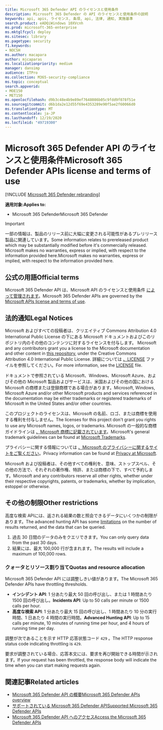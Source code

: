 ```yaml
---
title: Microsoft 365 Defender API のライセンスと使用条件
description: Microsoft 365 Defender の API のライセンスと使用条件の説明
keywords: api, apis, ライセンス, 条項, api, 法律, 通知, 実施基準
search.product: eADQiWindows 10XVcnh
ms.prod: microsoft-365-enterprise
ms.mktglfcycl: deploy
ms.sitesec: library
ms.pagetype: security
f1.keywords:
- NOCSH
ms.author: macapara
author: mjcaparas
ms.localizationpriority: medium
manager: dansimp
audience: ITPro
ms.collection: M365-security-compliance
ms.topic: conceptual
search.appverid:
- MOE150
- MET150
ms.openlocfilehash: d9b3c48e4b9e89ef7648086b05c9fdd9f078f51e
ms.sourcegitcommit: d6b1da2e12d55f69e4353289e90f5ae2f60066d0
ms.translationtype: MT
ms.contentlocale: ja-JP
ms.lasthandoff: 12/19/2020
ms.locfileid: "49719300"
---
```

# <a name="microsoft-365-defender-apis-license-and-terms-of-use"></a><span data-ttu-id="a6e3c-104">Microsoft 365 Defender API のライセンスと使用条件</span><span class="sxs-lookup"><span data-stu-id="a6e3c-104">Microsoft 365 Defender APIs license and terms of use</span></span>

[!INCLUDE [Microsoft 365 Defender rebranding](../includes/microsoft-defender.md)]

<span data-ttu-id="a6e3c-105">**適用対象:**</span><span class="sxs-lookup"><span data-stu-id="a6e3c-105">**Applies to:**</span></span>

- <span data-ttu-id="a6e3c-106">Microsoft 365 Defender</span><span class="sxs-lookup"><span data-stu-id="a6e3c-106">Microsoft 365 Defender</span></span>

> [!IMPORTANT]
> <span data-ttu-id="a6e3c-107">一部の情報は、製品のリリース前に大幅に変更される可能性があるプレリリース製品に関連しています。</span><span class="sxs-lookup"><span data-stu-id="a6e3c-107">Some information relates to prereleased product which may be substantially modified before it's commercially released.</span></span> <span data-ttu-id="a6e3c-108">Microsoft makes no warranties, express or implied, with respect to the information provided here.</span><span class="sxs-lookup"><span data-stu-id="a6e3c-108">Microsoft makes no warranties, express or implied, with respect to the information provided here.</span></span>

## <a name="official-terms"></a><span data-ttu-id="a6e3c-109">公式の用語</span><span class="sxs-lookup"><span data-stu-id="a6e3c-109">Official terms</span></span>

<span data-ttu-id="a6e3c-110">Microsoft 365 Defender API は、Microsoft API のライセンスと使用条件 [によって管理されます](https://docs.microsoft.com/legal/microsoft-apis/terms-of-use)。</span><span class="sxs-lookup"><span data-stu-id="a6e3c-110">Microsoft 365 Defender APIs are governed by the [Microsoft APIs license and terms of use](https://docs.microsoft.com/legal/microsoft-apis/terms-of-use).</span></span>

## <a name="legal-notices"></a><span data-ttu-id="a6e3c-111">法的通知</span><span class="sxs-lookup"><span data-stu-id="a6e3c-111">Legal Notices</span></span>

<span data-ttu-id="a6e3c-112">Microsoft およびすべての投稿者は、クリエイティブ Commons Attribution 4.0 International Public License の下にある Microsoft ドキュメントおよびこのリポジトリ内のその他のコンテンツに対するライセンスを付与します。 [](https://github.com/MicrosoftDocs/microsoft-365-docs)</span><span class="sxs-lookup"><span data-stu-id="a6e3c-112">Microsoft and any contributors grant you a license to the Microsoft documentation and other content in [this repository](https://github.com/MicrosoftDocs/microsoft-365-docs), under the Creative Commons Attribution 4.0 International Public License.</span></span> <span data-ttu-id="a6e3c-113">詳細については [、LICENSE](https://github.com/MicrosoftDocs/microsoft-365-docs/blob/public/LICENSE) ファイルを参照してください。</span><span class="sxs-lookup"><span data-stu-id="a6e3c-113">For more information, see the [LICENSE](https://github.com/MicrosoftDocs/microsoft-365-docs/blob/public/LICENSE) file.</span></span>

<span data-ttu-id="a6e3c-114">ドキュメントで参照されている Microsoft、Windows、Microsoft Azure、およびその他の Microsoft 製品およびサービスは、米国およびその他の国における Microsoft の商標または登録商標である場合があります。</span><span class="sxs-lookup"><span data-stu-id="a6e3c-114">Microsoft, Windows, Microsoft Azure and/or other Microsoft products and services referenced in the documentation may be either trademarks or registered trademarks of Microsoft in the United States and/or other countries.</span></span>

<span data-ttu-id="a6e3c-115">このプロジェクトのライセンスは、Microsoft の名前、ロゴ、または商標を使用する権利を付与しません。</span><span class="sxs-lookup"><span data-stu-id="a6e3c-115">The licenses for this project don't grant you rights to use any Microsoft names, logos, or trademarks.</span></span> <span data-ttu-id="a6e3c-116">Microsoft の一般的な商標ガイドラインは [、Microsoft 商標に記載されています](https://go.microsoft.com/fwlink/?LinkID=254653)。</span><span class="sxs-lookup"><span data-stu-id="a6e3c-116">Microsoft's general trademark guidelines can be found at [Microsoft Trademarks](https://go.microsoft.com/fwlink/?LinkID=254653).</span></span>

<span data-ttu-id="a6e3c-117">プライバシーに関する情報については [、Microsoft のプライバシーに関するサイトをご覧ください](https://privacy.microsoft.com)。</span><span class="sxs-lookup"><span data-stu-id="a6e3c-117">Privacy information can be found at [Privacy at Microsoft](https://privacy.microsoft.com).</span></span>

<span data-ttu-id="a6e3c-118">Microsoft および投稿者は、その他すべての権利を、意味、ストップスペル、その他の方法で、それぞれの著作権、特許、または商標の下で、すべて予約します。</span><span class="sxs-lookup"><span data-stu-id="a6e3c-118">Microsoft and any contributors reserve all other rights, whether under their respective copyrights, patents, or trademarks, whether by implication, estoppel or otherwise.</span></span>

## <a name="other-restrictions"></a><span data-ttu-id="a6e3c-119">その他の制限</span><span class="sxs-lookup"><span data-stu-id="a6e3c-119">Other restrictions</span></span>

<span data-ttu-id="a6e3c-120">高度な検索 API[](https://docs.microsoft.com/windows/security/threat-protection/microsoft-defender-atp/run-advanced-query-api#limitations)には、返される結果の数と照会できるデータにいくつかの制限があります。</span><span class="sxs-lookup"><span data-stu-id="a6e3c-120">The advanced hunting API has some [limitations](https://docs.microsoft.com/windows/security/threat-protection/microsoft-defender-atp/run-advanced-query-api#limitations) on the number of results returned, and the data that can be queried.</span></span>

1. <span data-ttu-id="a6e3c-121">過去 30 日間のデータのみをクエリできます。</span><span class="sxs-lookup"><span data-stu-id="a6e3c-121">You can only query data from the past 30 days.</span></span>
1. <span data-ttu-id="a6e3c-122">結果には、最大 100,000 行が含まれます。</span><span class="sxs-lookup"><span data-stu-id="a6e3c-122">The results will include a maximum of 100,000 rows.</span></span>

### <a name="quotas-and-resource-allocation"></a><span data-ttu-id="a6e3c-123">クォータとリソース割り当て</span><span class="sxs-lookup"><span data-stu-id="a6e3c-123">Quotas and resource allocation</span></span>

<span data-ttu-id="a6e3c-124">Microsoft 365 Defender API には調整しきい値があります。</span><span class="sxs-lookup"><span data-stu-id="a6e3c-124">The Microsoft 365 Defender APIs have throttling thresholds.</span></span>

- <span data-ttu-id="a6e3c-125">**インシデント API**: 1 分あたり最大 50 回の呼び出し、または 1 時間あたり 1500 回の呼び出し。</span><span class="sxs-lookup"><span data-stu-id="a6e3c-125">**Incidents API**: Up to 50 calls per minute or 1500 calls per hour.</span></span>
- <span data-ttu-id="a6e3c-126">**高度な検索 API**: 1 分あたり最大 15 回の呼び出し、1 時間あたり 10 分の実行時間、1 日あたり 4 時間の実行時間。</span><span class="sxs-lookup"><span data-stu-id="a6e3c-126">**Advanced Hunting API**: Up to 15 calls per minute, 10 minutes of running time per hour, and 4 hours of running time per day.</span></span>

<span data-ttu-id="a6e3c-127">調整が次であることを示す HTTP 応答状態コード `429` 。</span><span class="sxs-lookup"><span data-stu-id="a6e3c-127">The HTTP response status code indicating throttling is `429`.</span></span>

<span data-ttu-id="a6e3c-128">要求が調整されている場合、応答本文には、要求を再び開始できる時間が示されます。</span><span class="sxs-lookup"><span data-stu-id="a6e3c-128">If your request has been throttled, the response body will indicate the time when you can start making requests again.</span></span>

## <a name="related-articles"></a><span data-ttu-id="a6e3c-129">関連記事</span><span class="sxs-lookup"><span data-stu-id="a6e3c-129">Related articles</span></span>

- [<span data-ttu-id="a6e3c-130">Microsoft 365 Defender API の概要</span><span class="sxs-lookup"><span data-stu-id="a6e3c-130">Microsoft 365 Defender APIs overview</span></span>](api-overview.md)
- [<span data-ttu-id="a6e3c-131">サポートされている Microsoft 365 Defender API</span><span class="sxs-lookup"><span data-stu-id="a6e3c-131">Supported Microsoft 365 Defender APIs</span></span>](api-supported.md)
- [<span data-ttu-id="a6e3c-132">Microsoft 365 Defender API へのアクセス</span><span class="sxs-lookup"><span data-stu-id="a6e3c-132">Access the Microsoft 365 Defender APIs</span></span>](api-access.md)
